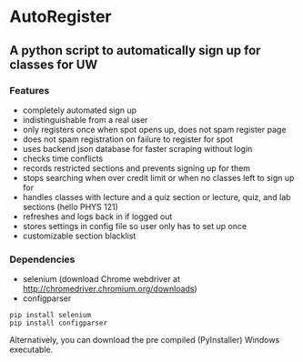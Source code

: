 # AutoRegister
## A python script to automatically sign up for classes for UW

### Features
* completely automated sign up
* indistinguishable from a real user
* only registers once when spot opens up, does not spam register page
* does not spam registration on failure to register for spot
* uses backend json database for faster scraping without login
* checks time conflicts
* records restricted sections and prevents signing up for them
* stops searching when over credit limit or when no classes left to sign up for
* handles classes with lecture and a quiz section or lecture, quiz, and lab sections (hello PHYS 121)
* refreshes and logs back in if logged out
* stores settings in config file so user only has to set up once
* customizable section blacklist

### Dependencies
* selenium (download Chrome webdriver at http://chromedriver.chromium.org/downloads)
* configparser
```
pip install selenium
pip install configparser
```
Alternatively, you can download the pre compiled (PyInstaller) Windows executable.
